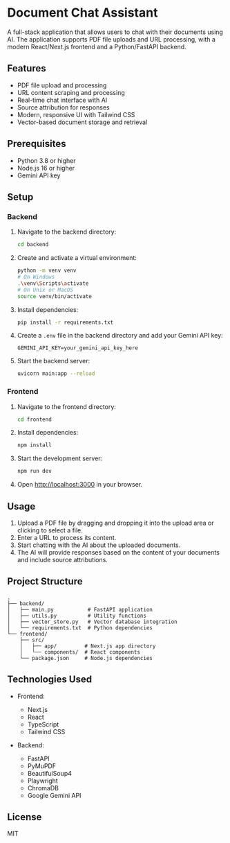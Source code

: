 # Document Chat Assistant

A full-stack application that allows users to chat with their documents using AI. The application supports PDF file uploads and URL processing, with a modern React/Next.js frontend and a Python/FastAPI backend.

## Features

- PDF file upload and processing
- URL content scraping and processing
- Real-time chat interface with AI
- Source attribution for responses
- Modern, responsive UI with Tailwind CSS
- Vector-based document storage and retrieval

## Prerequisites

- Python 3.8 or higher
- Node.js 16 or higher
- Gemini API key

## Setup

### Backend

1. Navigate to the backend directory:
   ```bash
   cd backend
   ```

2. Create and activate a virtual environment:
   ```bash
   python -m venv venv
   # On Windows
   .\venv\Scripts\activate
   # On Unix or MacOS
   source venv/bin/activate
   ```

3. Install dependencies:
   ```bash
   pip install -r requirements.txt
   ```

4. Create a `.env` file in the backend directory and add your Gemini API key:
   ```
   GEMINI_API_KEY=your_gemini_api_key_here
   ```

5. Start the backend server:
   ```bash
   uvicorn main:app --reload
   ```

### Frontend

1. Navigate to the frontend directory:
   ```bash
   cd frontend
   ```

2. Install dependencies:
   ```bash
   npm install
   ```

3. Start the development server:
   ```bash
   npm run dev
   ```

4. Open [http://localhost:3000](http://localhost:3000) in your browser.

## Usage

1. Upload a PDF file by dragging and dropping it into the upload area or clicking to select a file.
2. Enter a URL to process its content.
3. Start chatting with the AI about the uploaded documents.
4. The AI will provide responses based on the content of your documents and include source attributions.

## Project Structure

```
.
├── backend/
│   ├── main.py           # FastAPI application
│   ├── utils.py          # Utility functions
│   ├── vector_store.py   # Vector database integration
│   └── requirements.txt  # Python dependencies
└── frontend/
    ├── src/
    │   ├── app/         # Next.js app directory
    │   └── components/  # React components
    └── package.json     # Node.js dependencies
```

## Technologies Used

- Frontend:
  - Next.js
  - React
  - TypeScript
  - Tailwind CSS

- Backend:
  - FastAPI
  - PyMuPDF
  - BeautifulSoup4
  - Playwright
  - ChromaDB
  - Google Gemini API

## License

MIT 